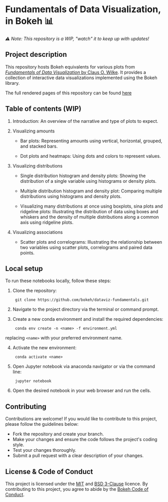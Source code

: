 # Fundamentals of Data Visualization, in Bokeh 📊

*⚠️ Note: This repository is a WIP, "watch" it to keep up with updates!*

## Project description

This repository hosts Bokeh equivalents for various plots from [*Fundamentals of Data Visualization* by Claus O. Wilke](https://clauswilke.com/dataviz/). It provides a collection of interactive data visualizations implemented using the Bokeh library.

The full rendered pages of this repository can be found [here](https://bokeh.github.io/dataviz-fundamentals/)

## Table of contents (WIP)

1. Introduction: An overview of the narrative and type of plots to expect.

2. Visualizing amounts
	- Bar plots: Representing amounts using vertical, horizontal, grouped, and stacked bars.

    - Dot plots and heatmaps: Using dots and colors to represent values.

3. Visualizing distributions
    - Single distribution histogram and density plots: Showing the distribution of a single variable using histograms or density plots.

    - Multiple distribution histogram and density plot: Comparing multiple distributions using histograms and density plots.

    - Visualizing many distributions at once using boxplots, sina plots and ridgeline plots: Illustrating the distribution of data using boxes and whiskers and the density of multiple distributions along a common axis using ridgeline plots.

4. Visualizing associations
    - Scatter plots and correlograms: Illustrating the relationship between two variables using scatter plots, correlograms and paired data points.

## Local setup

To run these notebooks locally, follow these steps:

1. Clone the repository:

        git clone https://github.com/bokeh/dataviz-fundamentals.git

2. Navigate to the project directory via the terminal or command prompt.

3. Create a new conda environment and install the required dependencies:

        conda env create -n <name> -f environment.yml

replacing `<name>` with your preferred environment name.

4. Activate the new environment:

        conda activate <name>

5. Open Jupyter notebook via anaconda navigator or via the command line:

        jupyter notebook

6. Open the desired notebook in your web browser and run the cells.

## Contributing

Contributions are welcome! If you would like to contribute to this project, please follow the guidelines below:

- Fork the repository and create your branch.
- Make your changes and ensure the code follows the project's coding style.
- Test your changes thoroughly.
- Submit a pull request with a clear description of your changes.

## License & Code of Conduct

This project is licensed under the [MIT](https://github.com/clauswilke/dviz.supp/blob/master/LICENSE) and [BSD 3-Clause](https://github.com/bokeh/bokeh/blob/branch-3.1/LICENSE.txt) licence. By contributing to this project, you agree to abide by the [Bokeh Code of Conduct](https://github.com/bokeh/bokeh/blob/branch-3.1/docs/CODE_OF_CONDUCT.md).

